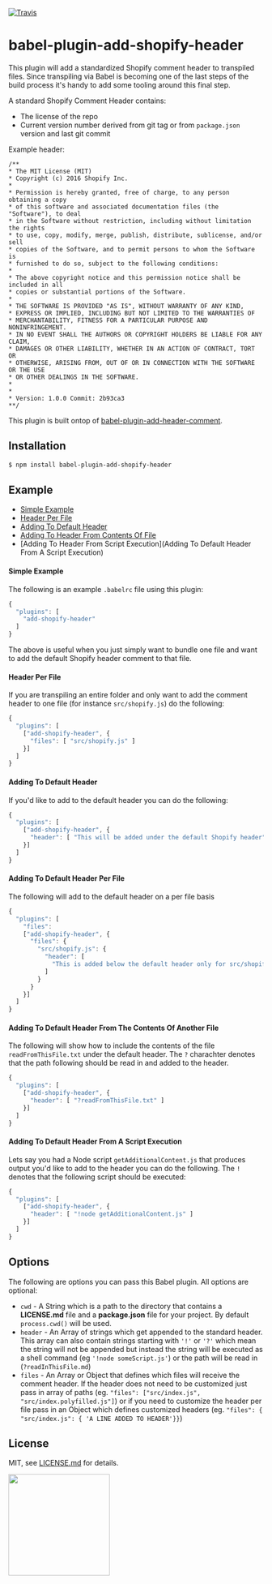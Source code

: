 [![Travis](https://travis-ci.com/Shopify/babel-plugin-add-shopify-header.svg?branch=master)](https://travis-ci.com/Shopify/babel-plugin-add-shopify-header)

# babel-plugin-add-shopify-header

This plugin will add a standardized Shopify comment header to transpiled files. Since transpiling via Babel is becoming one of the last steps of the build process it's handy to add some tooling around this final step.

A standard Shopify Comment Header contains:
- The license of the repo
- Current version number derived from git tag or from `package.json` version and last git commit

Example header:
```
/**
* The MIT License (MIT)
* Copyright (c) 2016 Shopify Inc.
* 
* Permission is hereby granted, free of charge, to any person obtaining a copy
* of this software and associated documentation files (the "Software"), to deal
* in the Software without restriction, including without limitation the rights
* to use, copy, modify, merge, publish, distribute, sublicense, and/or sell
* copies of the Software, and to permit persons to whom the Software is
* furnished to do so, subject to the following conditions:
* 
* The above copyright notice and this permission notice shall be included in all
* copies or substantial portions of the Software.
* 
* THE SOFTWARE IS PROVIDED "AS IS", WITHOUT WARRANTY OF ANY KIND,
* EXPRESS OR IMPLIED, INCLUDING BUT NOT LIMITED TO THE WARRANTIES OF
* MERCHANTABILITY, FITNESS FOR A PARTICULAR PURPOSE AND NONINFRINGEMENT.
* IN NO EVENT SHALL THE AUTHORS OR COPYRIGHT HOLDERS BE LIABLE FOR ANY CLAIM,
* DAMAGES OR OTHER LIABILITY, WHETHER IN AN ACTION OF CONTRACT, TORT OR
* OTHERWISE, ARISING FROM, OUT OF OR IN CONNECTION WITH THE SOFTWARE OR THE USE
* OR OTHER DEALINGS IN THE SOFTWARE.
* 
* 
* Version: 1.0.0 Commit: 2b93ca3
**/
```

This plugin is built ontop of [babel-plugin-add-header-comment](https://github.com/shopify/babel-plugin-add-header-comment).

## Installation
```bash
$ npm install babel-plugin-add-shopify-header
```

## Example

- [Simple Example](simple-example)
- [Header Per File](header-per-file)
- [Adding To Default Header](adding-to-default-header)
- [Adding To Header From Contents Of File](adding-to-default-header-from-the-contents-of-another-file)
- [Adding To Header From Script Execution](Adding To Default Header From A Script Execution)

#### Simple Example
The following is an example `.babelrc` file using this plugin:
```javascript
{
  "plugins": [
    "add-shopify-header"
  ]
}
```
The above is useful when you just simply want to bundle one file and want to add the default Shopify header comment to that file.

#### Header Per File
If you are transpiling an entire folder and only want to add the comment header to one file (for instance `src/shopify.js`) do the following:
```javascript
{
  "plugins": [
    ["add-shopify-header", {
      "files": [ "src/shopify.js" ]
    }]
  ]
}
```

#### Adding To Default Header
If you'd like to add to the default header you can do the following:
```javascript
{
  "plugins": [
    ["add-shopify-header", {
      "header": [ "This will be added under the default Shopify header" ]
    }]
  ]
}
```

#### Adding To Default Header Per File
The following will add to the default header on a per file basis
```javascript
{
  "plugins": [
    "files":
    ["add-shopify-header", {
      "files": {
        "src/shopify.js": {
          "header": [
            "This is added below the default header only for src/shopify.js"
          ]
        }
      }
    }]
  ]
}
```

#### Adding To Default Header From The Contents Of Another File
The following will show how to include the contents of the file `readFromThisFile.txt` under the default header. The `?` charachter denotes that the path following should be read in and added to the header.
```javascript
{
  "plugins": [
    ["add-shopify-header", {
      "header": [ "?readFromThisFile.txt" ]
    }]
  ]
}
```

#### Adding To Default Header From A Script Execution
Lets say you had a Node script `getAdditionalContent.js` that produces output you'd like to add to the header you can do the following. The `!` denotes that the following script should be executed:
```javascript
{
  "plugins": [
    ["add-shopify-header", {
      "header": [ "!node getAdditionalContent.js" ]
    }]
  ]
}
```

## Options

The following are options you can pass this Babel plugin. All options are optional:
- `cwd` - A String which is a path to the directory that contains a __LICENSE.md__ file and a __package.json__ file for your project. By default `process.cwd()` will be used.
- `header` - An Array of strings which get appended to the standard header. This array can also contain strings starting with `'!'` or `'?'` which mean the string will not be appended but instead the string will be executed as a shell command (eg `'!node someScript.js'`) or the path will be read in (`?readInThisFile.md`)
- `files` - An Array or Object that defines which files will receive the comment header. If the header does not need to be customized just pass in array of paths (eg. `"files": ["src/index.js", "src/index.polyfilled.js"]`) or if you need to customize the header per file pass in an Object which defines customized headers (eg. `"files": { "src/index.js": { 'A LINE ADDED TO HEADER'}}`)

## License

MIT, see [LICENSE.md](http://github.com/mikkoh/babel-plugin-add-shopify-header/blob/master/LICENSE.md) for details.

<img src="https://cdn.shopify.com/shopify-marketing_assets/builds/19.0.0/shopify-full-color-black.svg" width="200" />
